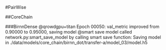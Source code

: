 #PairWise

##CoreChain

###BirnnDense
@qrowdgpu+titan 
Epoch 00050: val_metric improved from 0.90000 to 0.95000, saving model
@smart save model called
network.py:smart_save_model by calling smart save function: Saving model in 
./data/models/core_chain/birnn_dot/transfer-a/model_03/model.h5

